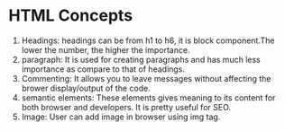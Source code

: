# HTML Concepts

1. Headings: headings can be from h1 to h6, it is block component.The lower the number, the higher the importance.
2. paragraph: It is used for creating paragraphs and has much less importance as compare to that of headings.
3. Commenting: It allows you to leave messages without affecting the brower display/output of the code.
4. semantic elements: These elements gives meaning to its content for both browser and developers. It is pretty useful for SEO.
5. Image: User can add image in browser using img tag.
